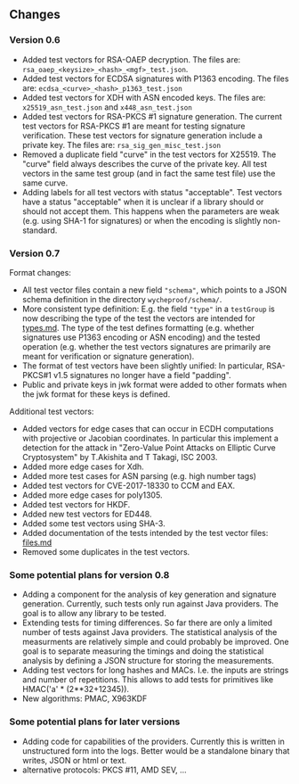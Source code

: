 ## Changes

### Version 0.6

*   Added test vectors for RSA-OAEP decryption. The files are:
    `rsa_oaep_<keysize>_<hash>_<mgf>_test.json`.
*   Added test vectors for ECDSA signatures with P1363 encoding. The files are:
    `ecdsa_<curve>_<hash>_p1363_test.json`
*   Added test vectors for XDH with ASN encoded keys. The files are:
    `x25519_asn_test.json` and `x448_asn_test.json`
*   Added test vectors for RSA-PKCS #1 signature generation. The current test
    vectors for RSA-PKCS #1 are meant for testing signature verification. These
    test vectors for signature generation include a private key. The files are:
    `rsa_sig_gen_misc_test.json`
*   Removed a duplicate field "curve" in the test vectors for X25519. The
    "curve" field always describes the curve of the private key. All test
    vectors in the same test group (and in fact the same test file) use the same
    curve.
*   Adding labels for all test vectors with status "acceptable". Test vectors
    have a status "acceptable" when it is unclear if a library should or should
    not accept them. This happens when the parameters are weak (e.g. using SHA-1
    for signatures) or when the encoding is slightly non-standard.

### Version 0.7

Format changes\:

*   All test vector files contain a new field `"schema"`, which points to a JSON
    schema definition in the directory `wycheproof/schema/`.
*   More consistent type definition: E.g. the field `"type"` in a `testGroup` is
    now describing the type of the test the vectors are intended for
    [types.md](types.md). The type of the test defines formatting (e.g. whether
    signatures use P1363 encoding or ASN encoding) and the tested operation
    (e.g. whether the test vectors signatures are primarily are meant for
    verification or signature generation).
*   The format of test vectors have been slightly unified: In particular,
    RSA-PKCS#1 v1.5 signatures no longer have a field "padding".
*   Public and private keys in jwk format were added to other formats when the
    jwk format for these keys is defined.

Additional test vectors\:

*   Added vectors for edge cases that can occur in ECDH computations with
    projective or Jacobian coordinates. In particular this implement a detection
    for the attack in "Zero-Value Point Attacks on Elliptic Curve Cryptosystem"
    by T.Akishita and T Takagi, ISC 2003.
*   Added more edge cases for Xdh.
*   Added more test cases for ASN parsing (e.g. high number tags)
*   Added test vectors for CVE-2017-18330 to CCM and EAX.
*   Added more edge cases for poly1305.
*   Added test vectors for HKDF.
*   Added new test vectors for ED448.
*   Added some test vectors using SHA-3.
*   Added documentation of the tests intended by the test vector files:
    [files.md](files.md)
*   Removed some duplicates in the test vectors.

### Some potential plans for version 0.8

*   Adding a component for the analysis of key generation and signature
    generation. Currently, such tests only run against Java providers. The goal
    is to allow any library to be tested.
*   Extending tests for timing differences. So far there are only a limited
    number of tests against Java providers. The statistical analysis of the
    measurments are relatively simple and could probably be improved. One goal
    is to separate measuring the timings and doing the statistical analysis by
    defining a JSON structure for storing the measurements.
*   Adding test vectors for long hashes and MACs. I.e. the inputs are strings
    and number of repetitions. This allows to add tests for primitives like
    HMAC('a' * (2**32+12345)).
*   New algorithms: PMAC, X963KDF

### Some potential plans for later versions
*   Adding code for capabilities of the providers. Currently this is written in
    unstructured form into the logs. Better would be a standalone binary that
    writes, JSON or html or text.
*   alternative protocols: PKCS #11, AMD SEV, ...

